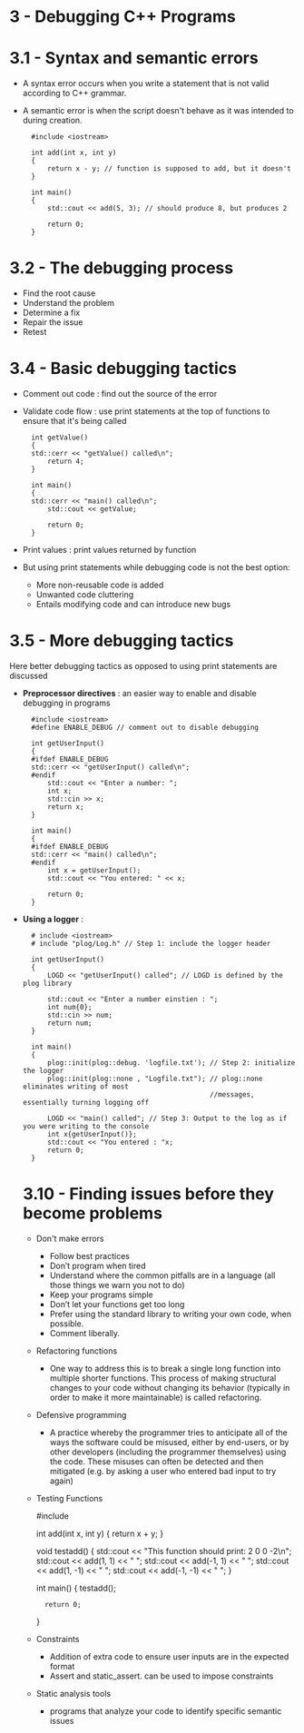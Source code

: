 # 3 - Debugging C++ Programs

# 3.1 - Syntax and semantic errors

- A syntax error occurs when you write a statement that is not valid according to C++ grammar.
- A semantic error is when the script doesn't behave as it was intended to during creation.

        #include <iostream>
         
        int add(int x, int y)
        {
            return x - y; // function is supposed to add, but it doesn't
        }
         
        int main()
        {
            std::cout << add(5, 3); // should produce 8, but produces 2
         
            return 0;
        }

# 3.2 - The debugging process

- Find the root cause
- Understand the problem
- Determine a fix
- Repair the issue
- Retest

# 3.4 - Basic debugging tactics

- Comment out code : find out the source of the error
- Validate code flow : use print statements at the top of functions to ensure that it's being called

        int getValue()
        {
        std::cerr << "getValue() called\n";
        	return 4;
        }
         
        int main()
        {
        std::cerr << "main() called\n";
            std::cout << getValue;
         
            return 0;
        }

- Print values : print values returned by function
- But using print statements while debugging code is not the best option:
    - More non-reusable code is added
    - Unwanted code cluttering
    - Entails modifying code and can introduce new bugs

# 3.5 - More debugging tactics

Here better debugging tactics as opposed to using print statements are discussed

- **Preprocessor directives** : an easier way to enable and disable debugging in programs

        #include <iostream>
        #define ENABLE_DEBUG // comment out to disable debugging
         
        int getUserInput()
        {
        #ifdef ENABLE_DEBUG
        std::cerr << "getUserInput() called\n";
        #endif
        	std::cout << "Enter a number: ";
        	int x;
        	std::cin >> x;
        	return x;
        }
         
        int main()
        {
        #ifdef ENABLE_DEBUG
        std::cerr << "main() called\n";
        #endif
            int x = getUserInput();
            std::cout << "You entered: " << x;
         
            return 0;
        }

- **Using a logger** :

        # include <iostream>
        # include "plog/Log.h" // Step 1: include the logger header
        
        int getUserInput()
        {
            LOGD << "getUserInput() called"; // LOGD is defined by the plog library
            
            std::cout << "Enter a number einstien : ";
            int num{0};
            std::cin >> num;
            return num;
        }
        
        int main()
        {
            plog::init(plog::debug. 'logfile.txt'); // Step 2: initialize the logger
            plog::init(plog::none , "Logfile.txt"); // plog::none eliminates writing of most 
                                                    //messages, essentially turning logging off
        
            LOGD << "main() called"; // Step 3: Output to the log as if you were writing to the console
            int x{getUserInput()};
            std::cout << "You entered : "x;
            return 0;
        }

    # 3.10 - Finding issues before they become problems

    - Don't make errors
        - Follow best practices
        - Don’t program when tired
        - Understand where the common pitfalls are in a language (all those things we warn you not to do)
        - Keep your programs simple
        - Don’t let your functions get too long
        - Prefer using the standard library to writing your own code, when possible.
        - Comment liberally.
    - Refactoring functions
        - One way to address this is to break a single long function into multiple shorter functions. This process of making structural changes to your code without changing its behavior (typically in order to make it more maintainable) is called refactoring.
    - Defensive programming
        - A practice whereby the programmer tries to anticipate all of the ways the software could be misused, either by end-users, or by other developers (including the programmer themselves) using the code. These misuses can often be detected and then mitigated (e.g. by asking a user who entered bad input to try again)
    - Testing Functions

        #include <iostream>
         
        int add(int x, int y)
        {
        	return x + y;
        }
         
        void testadd()
        {
        	std::cout << "This function should print: 2 0 0 -2\n";
        	std::cout << add(1, 1) << " ";
        	std::cout << add(-1, 1) << " ";
        	std::cout << add(1, -1) << " ";
        	std::cout << add(-1, -1) << " ";
        }
         
        int main()
        {
        	testadd();
         
        	return 0;
        }

    - Constraints
        - Addition of extra code to ensure user inputs are in the expected format
        - Assert and static_assert. can be used to impose constraints
    - Static analysis tools
        - programs that analyze your code to identify specific semantic issues